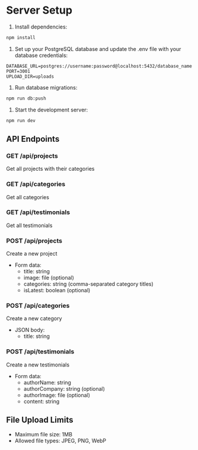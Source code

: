 # Server Setup

1. Install dependencies:

```bash
npm install
```

1. Set up your PostgreSQL database and update the .env file with your database credentials:

```env
DATABASE_URL=postgres://username:password@localhost:5432/database_name
PORT=3001
UPLOAD_DIR=uploads
```

1. Run database migrations:

```bash
npm run db:push
```

1. Start the development server:

```bash
npm run dev
```

## API Endpoints

### GET /api/projects

Get all projects with their categories

### GET /api/categories

Get all categories

### GET /api/testimonials

Get all testimonials

### POST /api/projects

Create a new project

- Form data:
  - title: string
  - image: file (optional)
  - categories: string (comma-separated category titles)
  - isLatest: boolean (optional)

### POST /api/categories

Create a new category

- JSON body:
  - title: string

### POST /api/testimonials

Create a new testimonials

- Form data:
  - authorName: string
  - authorCompany: string (optional)
  - authorImage: file (optional)
  - content: string

## File Upload Limits

- Maximum file size: 1MB
- Allowed file types: JPEG, PNG, WebP
